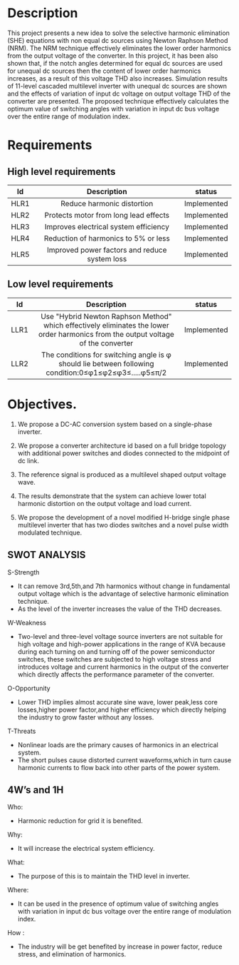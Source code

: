 # Description
This project presents a new idea to solve the selective harmonic elimination (SHE) equations with non equal dc sources using Newton Raphson Method (NRM).
The NRM technique effectively eliminates the lower order harmonics from the output voltage of the converter.
In this project, it has been also shown that, if the notch angles determined for equal dc sources are used for unequal dc sources then the content of lower order harmonics 
increases, as a result of this voltage THD also increases.
           Simulation results of 11-level cascaded multilevel inverter with unequal dc sources are shown and the effects of variation of input dc voltage on output voltage THD
of the converter are presented. The proposed technique effectively calculates the optimum value of switching angles with variation in input dc bus voltage over the entire 
range of modulation index.  

# Requirements
## High level requirements
| Id          |  Description  |    status  |
| :--:        | :--:          |   :--:     |
| HLR1        | Reduce harmonic distortion | Implemented |
| HLR2        | Protects motor from long lead effects | Implemented |
| HLR3        | Improves electrical system efficiency | Implemented |
| HLR4        | Reduction of harmonics to 5% or less  | Implemented |
| HLR5        | Improved power factors and reduce system loss | Implemented |


## Low level requirements
| Id          |  Description  |    status  |
| :--:        | :--:          |   :--:     |
| LLR1        | Use "Hybrid Newton Raphson Method" which effectively eliminates the lower order harmonics from the output voltage of the converter| Implemented |
|LLR2         | The conditions for switching angle is φ should lie between following condition:0≤φ1≤φ2≤φ3≤.....φ5≤π/2 | Implemented |

# Objectives.
1) We propose a DC-AC conversion system based on a single-phase inverter.

2) We propose a converter architecture id based on a full bridge topology with additional power
switches and diodes connected to the midpoint of dc link.

3) The reference signal is produced as a multilevel shaped output voltage wave.

4) The results demonstrate that the system can achieve lower total harmonic distortion on the output
voltage and load current.

5) We propose the development of a novel modified H-bridge single phase multilevel inverter that
has two diodes switches and a novel pulse width modulated technique. 

## SWOT ANALYSIS

S-Strength
  - It can remove 3rd,5th,and 7th harmonics without change in fundamental output voltage which is the advantage of selective harmonic elimination technique.
  - As the level of the inverter increases the value of the THD decreases.
  
 W-Weakness
 - Two-level and three-level voltage source inverters are not suitable for high voltage and high-power applications in the range of KVA because during each turning on and 
turning off of the power semiconductor switches, these switches are subjected to high voltage stress and introduces voltage and current harmonics in the output 
of the converter which directly affects the performance parameter of the converter. 
 
 O-Opportunity
 - Lower THD implies almost accurate sine wave, lower peak,less core losses,higher power factor,and higher efficiency which directly helping the industry to grow faster without any losses.

T-Threats
- Nonlinear loads are the primary causes of harmonics in an electrical system.
- The short pulses cause distorted current waveforms,which in turn cause harmonic currents to flow back into other parts of the power system.

## 4W’s and 1H  

Who:  
- Harmonic reduction for grid it is benefited.

Why:
- It will increase the electrical system efficiency.

What:  
 - The purpose of this is to maintain the THD level in inverter.

Where: 
 - It can be used in the presence of optimum value of switching angles with variation in input dc bus voltage over the entire range of modulation index.

How :  
 - The industry will be get benefited by increase in power factor, reduce stress, and elimination of harmonics.

